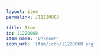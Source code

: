 ```yaml
---
layout: item
permalink: /11220068

title: Item
id: 11220068
item_name: 'Unknown'
icon_url: 'item/icon/11220068.png'
---
```

